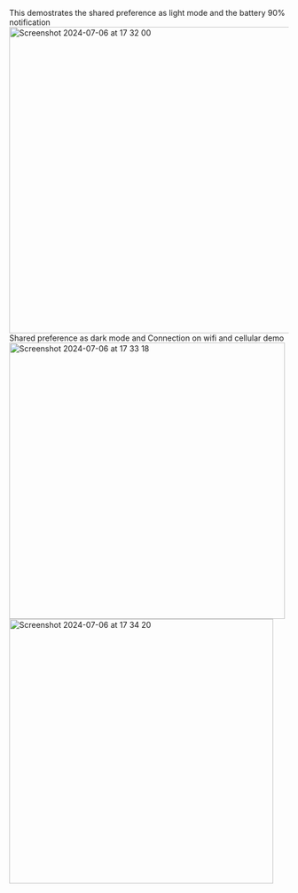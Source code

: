 
This demostrates the shared preference as light mode and the battery 90% notification
<img width="551" alt="Screenshot 2024-07-06 at 17 32 00" src="https://github.com/KelliaKamikazi/BatteryandConnectionAssignment/assets/115183307/fcec00c1-f759-4bf7-ab2c-7b100a058fa1">
Shared preference as dark mode and Connection on wifi and cellular demo
<img width="497" alt="Screenshot 2024-07-06 at 17 33 18" src="https://github.com/KelliaKamikazi/BatteryandConnectionAssignment/assets/115183307/159d1ac8-46cd-45ac-9c78-cf16d999e160">
<img width="476" alt="Screenshot 2024-07-06 at 17 34 20" src="https://github.com/KelliaKamikazi/BatteryandConnectionAssignment/assets/115183307/dcc68a8e-055f-49d3-975e-6103736d9f10">
